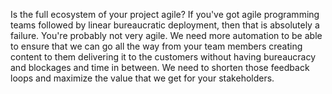 Is the full ecosystem of your project agile? If you've got agile programming teams followed by linear bureaucratic deployment, then that is absolutely a failure. You're probably not very agile. We need more automation to be able to ensure that we can go all the way from your team members creating content to them delivering it to the customers without having bureaucracy and blockages and time in between. We need to shorten those feedback loops and maximize the value that we get for your stakeholders.